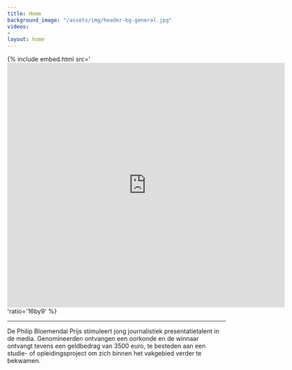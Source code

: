 ```yaml
---
title: Home
background_image: "/assets/img/header-bg-general.jpg"
videos:
- 
layout: home
---
```


{% include embed.html src='<iframe src="https://player.vimeo.com/video/431741550" width="640" height="564" frameborder="0" allow="autoplay; fullscreen" allowfullscreen></iframe>'ratio='16by9' %}

---

De Philip Bloemendal Prijs stimuleert jong journalistiek presentatietalent in de media. Genomineerden ontvangen een oorkonde en de winnaar ontvangt tevens een geldbedrag van 3500 euro, te besteden aan een studie- of opleidingsproject om zich binnen het vakgebied verder te bekwamen.
